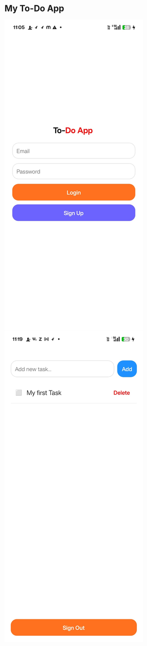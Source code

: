 # My To-Do App 

![image alt](https://github.com/Mohsinpadhan/MyTodoApp/blob/af0fb67272e72ce6d351849a501b1c928179c1e7/img3.jpg)
![image alt](https://github.com/Mohsinpadhan/MyTodoApp/blob/5d7de52a235343caec701a6d9935c86993af4016/img1.jpg)
